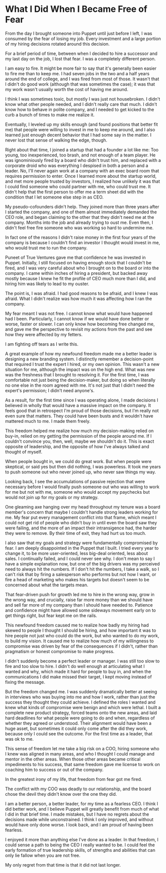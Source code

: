 # What I Did When I Became Free of Fear
From the day I brought someone into Puppet until just before I left, I was consumed by the fear of losing my job. Every investment and a large portion of my hiring decisions rotated around this decision.

For a brief period of time, between when I decided to hire a successor and my last day on the job, I lost that fear. I was a completely different person.

I am easy to fire. It might be more fair to say that it's generally been easier to fire me than to keep me. I had seven jobs in the two and a half years around the end of college, and I was fired from most of those. It wasn't that I didn't do good work (although that was sometimes the case); it was that my work wasn't usually worth the cost of having me around.

I think I was sometimes toxic, but mostly I was just not housebroken. I didn't know what other people needed, and I didn't really care that much. I didn't know how to behave in polite company, and I needed to get kicked to the curb a bunch of times to make me realize it.

Eventually, I leveled up my skills enough (and found positions that better fit me) that people were willing to invest in me to keep me around, and I also learned just enough decent behavior that I had some say in the matter. I never lost that sense of walking the edge, though.

Right about that time, I joined a startup that had a founder a lot like me: Too young, too inexperienced, too brash, and not enough of a team player. He was ignominiously fired by a board who didn't trust him, and replaced with a corporate droid who was everything I despised in both a person and a leader. No, I'll never again work at a company with an exec board room that requires permission to enter. Once I learned more about the startup world, and met more people trusted by investors, I realized how unlikely it was that I could find someone who could partner with me, who could trust me. It didn't help that the first person to offer me a term sheet did with the condition that I let someone else step in as CEO.

My pseudo-cofounders didn't help. They joined more than three years after I started the company, and one of them almost immediately demanded the CEO role, and began claiming to the other that they didn't need me at the company. Months into the job and already trying to oust me. Even then, I didn't feel free fire someone who was working so hard to undermine me.

In fact one of the reasons I didn't raise money in the first four years of the company is because I couldn't find an investor I thought would invest in me, who would trust me to run the company.

Puneet of True Ventures gave me that confidence he was invested in Puppet. Initially, I still focused on having enough stock that I couldn't be fired, and I was very careful about who I brought on to the board or into the company. I came within inches of hiring a president, but backed away mostly because I knew he fit the profile of CEO much more than I did, and hiring him was likely to lead to my ouster.

The point is, I was afraid. I had good reasons to be afraid, and I knew I was afraid.  What I didn't realize was how much it was affecting how I ran the company.

My fear meant I was not free. I cannot know what would have happened had I been. Particularly, I cannot know if we would have done better or worse, faster or slower. I can only know how becoming free changed me, and gave me the perspective to revisit my actions from the past and see how they were affected by my fetters.

I am fighting off tears as I write this.

A great example of how my newfound freedom made me a better leader is designing a new branding system. I distinctly remember a decision-point that required I trust the expert I hired, or my own opinion. This wasn't a new situation for me, although the impact was on the high end. What was new was the freshness that I brought to resolving it. For the first time, I was comfortable not just being the decision-maker, but doing so when literally no one else in the room agreed with me. It's not just that I didn't need the expert's permission; I didn't need anyone's.

As a result, for the first time since I was operating alone, I made decisions I believed in wholly that would have a massive impact on the company. It feels good that in retrospect I'm proud of those decisions, but I'm really not even sure that matters. They could have been busts and it wouldn't have mattered much to me. I made them freely.

This freedom helped me realize how much my decision-making relied on buy-in, relied on my getting the permission of the people around me. If I couldn't convince you, then, well, maybe we shouldn't do it. This is exact opposite of leadership, and the opposite of how I've always talked and thought of myself.

When people bought in, we could do great work. But when people were skeptical, or said yes but then did nothing, I was powerless. It took me years to push someone out who never joined up, who never saw things my way.

Looking back, I see the accumulations of passive rejection that were necessary before I would finally push someone out who was willing to work for me but not with me, someone who would accept my paychecks but would not join up for my goals or my strategy.

One gleaming axe hanging over my head throughout my tenure was a board member's concern that maybe I couldn't handle strong leaders working for me. My fear put every management conflict into that frame, which meant I could not get rid of people who didn't buy in until even the board saw they were failing, and the more of an impact their intransigence had, the harder they were to remove. By their time of exit, they had hurt us too much.

I also saw that my goals and strategy were fundamentally compromised by fear. I am deeply disappointed in the Puppet that I built. I tried every year to change it, to be more user-oriented, less big-deal oriented, less about sales. I continually failed, and I could never see why. I don't mean to say I have a simple explanation now, but one of the big drivers was my perceived need to always hit the numbers. If I don't hit the numbers, I take a walk, so I can't risk that by firing a salesperson who performs but not how I want, or fire a head of marketing who makes his targets but doesn't seem to be concerned about what the targets mean.

That fear-driven push for growth led me to hire in the wrong way, grow in the wrong way, and crucially, raise far more money than we should have and sell far more of my company than I should have needed to. Patience and confidence might have allowed some sideways movement early on to get things right, but fear kept me on the rails.

This newfound freedom caused me to realize how badly my hiring had skewed to people I thought I should be hiring, and how important it was to hire people not just who could do the work, but who wanted to do my work, to build my vision. It caused me to realize how much of my willingness to compromise was driven by fear of the consequences if I didn't, rather than pragmatism or honest compromise to make progress.

I didn't suddenly become a perfect leader or manager. I was still too slow to fire and too slow to hire. I didn't do well enough at articulating what I wanted and why, which made it hard for people to buy in, and when the communications I did make missed their target, I kept moving instead of fixing the message.

But the freedom changed me. I was suddenly dramatically better at seeing in interviews who was buying into me and how I work, rather than just the success they thought they could achieve. I defined the roles I wanted and knew what kinds of compromise were benign and which were lethal. I built a complete new product strategy, forced teams onto the new areas, and laid hard deadlines for what people were going to do and when, regardless of whether they agreed or understood. Their alignment would have been a huge asset, but sometimes it could only come after the did they work, because only I could see the outcome. For the first time as a leader, that was ok to me.

This sense of freedom let me take a big risk on a COO, hiring someone who I knew was aligned in many areas, and who I thought I could manage and mentor in the other areas. When those other areas became critical impediments to his success, that same freedom gave me license to work on coaching him to success or out of the company.

In the greatest irony of my life, that freedom from fear got me fired.

The conflict with my COO was deadly to our relationship, and the board chose the devil they didn't know over the one they did.

I am a better person, a better leader, for my time as a fearless CEO. I think I did better work, and I believe Puppet will greatly benefit from much of what I did in that brief time. I made mistakes, but I have no regrets about the decisions made while unconstrained. I think I only improved, and without would have only done worse. I look back, and I am proud of having been fearless.

I enjoyed it more than anything else I've done as a leader. In that freedom, I could sense a path to being the CEO I really wanted to be. I could feel the early formation of true leadership skills, of strengths and abilities that can only lie fallow when you are not free.

My only regret from that time is that it did not last longer.
